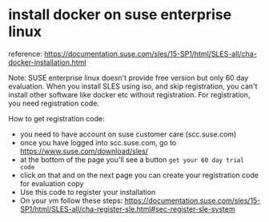 # install docker on suse enterprise linux

reference: https://documentation.suse.com/sles/15-SP1/html/SLES-all/cha-docker-installation.html


Note: SUSE enterprise linux doesn't provide free version but only 60 day evaluation. When you install SLES using iso, and skip registration, you can't install 
other software like docker etc without registration. For registration, you need registration code. 

How to get registration code:
- you need to have account on suse customer care (scc.suse.com)
- once you have logged into scc.suse.com, go to https://www.suse.com/download/sles/
- at the bottom of the page you'll see a button `get your 60 day trial code`
- click on that and on the next page you can create your registration code for evaluation copy
- Use this code to register your installation
- On your vm follow these steps: https://documentation.suse.com/sles/15-SP1/html/SLES-all/cha-register-sle.html#sec-register-sle-system
